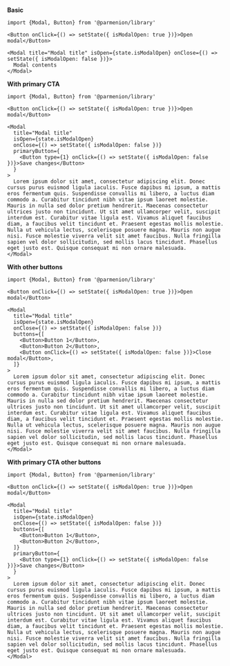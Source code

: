 **Basic**

    import {Modal, Button} from '@parmenion/library'

    <Button onClick={() => setState({ isModalOpen: true })}>Open modal</Button>

    <Modal title="Modal title" isOpen={state.isModalOpen} onClose={() => setState({ isModalOpen: false })}>
      Modal contents
    </Modal>

**With primary CTA**

    import {Modal, Button} from '@parmenion/library'

    <Button onClick={() => setState({ isModalOpen: true })}>Open modal</Button>

    <Modal
      title="Modal title"
      isOpen={state.isModalOpen}
      onClose={() => setState({ isModalOpen: false })}
      primaryButton={
        <Button type={1} onClick={() => setState({ isModalOpen: false })}>Save changes</Button>
      }
    >
      Lorem ipsum dolor sit amet, consectetur adipiscing elit. Donec cursus purus euismod ligula iaculis. Fusce dapibus mi ipsum, a mattis eros fermentum quis. Suspendisse convallis mi libero, a luctus diam commodo a. Curabitur tincidunt nibh vitae ipsum laoreet molestie. Mauris in nulla sed dolor pretium hendrerit. Maecenas consectetur ultrices justo non tincidunt. Ut sit amet ullamcorper velit, suscipit interdum est. Curabitur vitae ligula est. Vivamus aliquet faucibus diam, a faucibus velit tincidunt et. Praesent egestas mollis molestie. Nulla ut vehicula lectus, scelerisque posuere magna. Mauris non augue nisi. Fusce molestie viverra velit sit amet faucibus. Nulla fringilla sapien vel dolor sollicitudin, sed mollis lacus tincidunt. Phasellus eget justo est. Quisque consequat mi non ornare malesuada.
    </Modal>

**With other buttons**

    import {Modal, Button} from '@parmenion/library'

    <Button onClick={() => setState({ isModalOpen: true })}>Open modal</Button>

    <Modal
      title="Modal title"
      isOpen={state.isModalOpen}
      onClose={() => setState({ isModalOpen: false })}
      buttons={[
        <Button>Button 1</Button>,
        <Button>Button 2</Button>,
        <Button onClick={() => setState({ isModalOpen: false })}>Close modal</Button>,
      ]}
    >
      Lorem ipsum dolor sit amet, consectetur adipiscing elit. Donec cursus purus euismod ligula iaculis. Fusce dapibus mi ipsum, a mattis eros fermentum quis. Suspendisse convallis mi libero, a luctus diam commodo a. Curabitur tincidunt nibh vitae ipsum laoreet molestie. Mauris in nulla sed dolor pretium hendrerit. Maecenas consectetur ultrices justo non tincidunt. Ut sit amet ullamcorper velit, suscipit interdum est. Curabitur vitae ligula est. Vivamus aliquet faucibus diam, a faucibus velit tincidunt et. Praesent egestas mollis molestie. Nulla ut vehicula lectus, scelerisque posuere magna. Mauris non augue nisi. Fusce molestie viverra velit sit amet faucibus. Nulla fringilla sapien vel dolor sollicitudin, sed mollis lacus tincidunt. Phasellus eget justo est. Quisque consequat mi non ornare malesuada.
    </Modal>

**With primary CTA other buttons**

    import {Modal, Button} from '@parmenion/library'

    <Button onClick={() => setState({ isModalOpen: true })}>Open modal</Button>

    <Modal
      title="Modal title"
      isOpen={state.isModalOpen}
      onClose={() => setState({ isModalOpen: false })}
      buttons={[
        <Button>Button 1</Button>,
        <Button>Button 2</Button>,
      ]}
      primaryButton={
        <Button type={1} onClick={() => setState({ isModalOpen: false })}>Save changes</Button>
      }
    >
      Lorem ipsum dolor sit amet, consectetur adipiscing elit. Donec cursus purus euismod ligula iaculis. Fusce dapibus mi ipsum, a mattis eros fermentum quis. Suspendisse convallis mi libero, a luctus diam commodo a. Curabitur tincidunt nibh vitae ipsum laoreet molestie. Mauris in nulla sed dolor pretium hendrerit. Maecenas consectetur ultrices justo non tincidunt. Ut sit amet ullamcorper velit, suscipit interdum est. Curabitur vitae ligula est. Vivamus aliquet faucibus diam, a faucibus velit tincidunt et. Praesent egestas mollis molestie. Nulla ut vehicula lectus, scelerisque posuere magna. Mauris non augue nisi. Fusce molestie viverra velit sit amet faucibus. Nulla fringilla sapien vel dolor sollicitudin, sed mollis lacus tincidunt. Phasellus eget justo est. Quisque consequat mi non ornare malesuada.
    </Modal>
